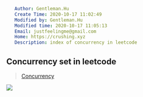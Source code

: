 ```yaml
   Author: Gentleman.Hu
   Create Time: 2020-10-17 11:02:49
   Modified by: Gentleman.Hu
   Modified time: 2020-10-17 11:05:13
   Email: justfeelingme@gmail.com
   Home: https://crushing.xyz
   Description: index of concurrency in leetcode 
 ```

## Concurrency set in leetcode

> [Concurrency](https://leetcode.com/problemset/concurrency/)

![](https://cdn.jsdelivr.net/gh/gentlemanhu/public-store/images/20201017110503.png)